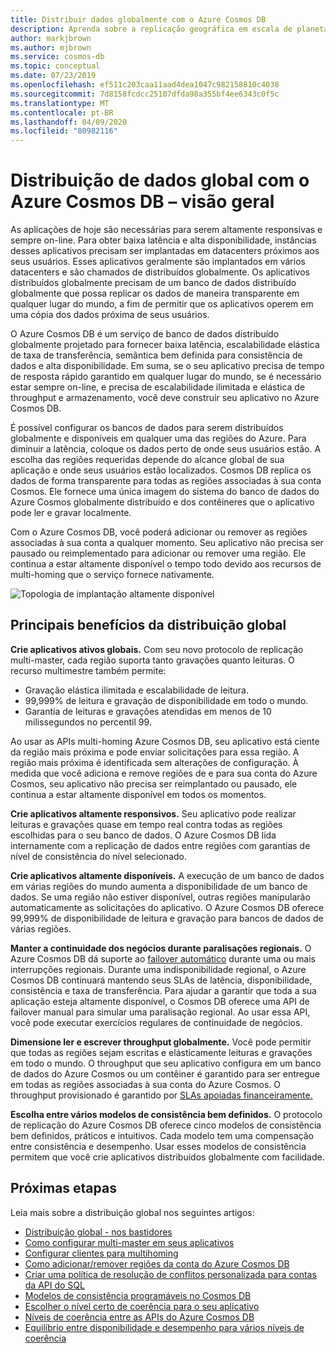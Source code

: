 ```yaml
---
title: Distribuir dados globalmente com o Azure Cosmos DB
description: Aprenda sobre a replicação geográfica em escala de planeta, vários mestres, failover e recuperação de dados usando bancos de dados globais do Azure Cosmos DB, um serviço de banco de dados de vários modelos distribuído globalmente.
author: markjbrown
ms.author: mjbrown
ms.service: cosmos-db
ms.topic: conceptual
ms.date: 07/23/2019
ms.openlocfilehash: ef511c203caa11aad4dea1047c982158810c4038
ms.sourcegitcommit: 7d8158fcdcc25107dfda98a355bf4ee6343c0f5c
ms.translationtype: MT
ms.contentlocale: pt-BR
ms.lasthandoff: 04/09/2020
ms.locfileid: "80982116"
---
```

# <a name="global-data-distribution-with-azure-cosmos-db---overview"></a>Distribuição de dados global com o Azure Cosmos DB – visão geral

As aplicações de hoje são necessárias para serem altamente responsivas e sempre on-line. Para obter baixa latência e alta disponibilidade, instâncias desses aplicativos precisam ser implantadas em datacenters próximos aos seus usuários. Esses aplicativos geralmente são implantados em vários datacenters e são chamados de distribuídos globalmente. Os aplicativos distribuídos globalmente precisam de um banco de dados distribuído globalmente que possa replicar os dados de maneira transparente em qualquer lugar do mundo, a fim de permitir que os aplicativos operem em uma cópia dos dados próxima de seus usuários. 

O Azure Cosmos DB é um serviço de banco de dados distribuído globalmente projetado para fornecer baixa latência, escalabilidade elástica de taxa de transferência, semântica bem definida para consistência de dados e alta disponibilidade. Em suma, se o seu aplicativo precisa de tempo de resposta rápido garantido em qualquer lugar do mundo, se é necessário estar sempre on-line, e precisa de escalabilidade ilimitada e elástica de throughput e armazenamento, você deve construir seu aplicativo no Azure Cosmos DB.

É possível configurar os bancos de dados para serem distribuídos globalmente e disponíveis em qualquer uma das regiões do Azure. Para diminuir a latência, coloque os dados perto de onde seus usuários estão. A escolha das regiões requeridas depende do alcance global de sua aplicação e onde seus usuários estão localizados. Cosmos DB replica os dados de forma transparente para todas as regiões associadas à sua conta Cosmos. Ele fornece uma única imagem do sistema do banco de dados do Azure Cosmos globalmente distribuído e dos contêineres que o aplicativo pode ler e gravar localmente. 

Com o Azure Cosmos DB, você poderá adicionar ou remover as regiões associadas à sua conta a qualquer momento. Seu aplicativo não precisa ser pausado ou reimplementado para adicionar ou remover uma região. Ele continua a estar altamente disponível o tempo todo devido aos recursos de multi-homing que o serviço fornece nativamente.

![Topologia de implantação altamente disponível](./media/distribute-data-globally/deployment-topology.png)

## <a name="key-benefits-of-global-distribution"></a>Principais benefícios da distribuição global

**Crie aplicativos ativos globais.** Com seu novo protocolo de replicação multi-master, cada região suporta tanto gravações quanto leituras. O recurso multimestre também permite:

- Gravação elástica ilimitada e escalabilidade de leitura. 
- 99,999% de leitura e gravação de disponibilidade em todo o mundo.
- Garantia de leituras e gravações atendidas em menos de 10 milissegundos no percentil 99.

Ao usar as APIs multi-homing Azure Cosmos DB, seu aplicativo está ciente da região mais próxima e pode enviar solicitações para essa região. A região mais próxima é identificada sem alterações de configuração. À medida que você adiciona e remove regiões de e para sua conta do Azure Cosmos, seu aplicativo não precisa ser reimplantado ou pausado, ele continua a estar altamente disponível em todos os momentos.

**Crie aplicativos altamente responsivos.** Seu aplicativo pode realizar leituras e gravações quase em tempo real contra todas as regiões escolhidas para o seu banco de dados. O Azure Cosmos DB lida internamente com a replicação de dados entre regiões com garantias de nível de consistência do nível selecionado.

**Crie aplicativos altamente disponíveis.** A execução de um banco de dados em várias regiões do mundo aumenta a disponibilidade de um banco de dados. Se uma região não estiver disponível, outras regiões manipularão automaticamente as solicitações do aplicativo. O Azure Cosmos DB oferece 99,999% de disponibilidade de leitura e gravação para bancos de dados de várias regiões.

**Manter a continuidade dos negócios durante paralisações regionais.** O Azure Cosmos DB dá suporte ao [failover automático](how-to-manage-database-account.md#automatic-failover) durante uma ou mais interrupções regionais. Durante uma indisponibilidade regional, o Azure Cosmos DB continuará mantendo seus SLAs de latência, disponibilidade, consistência e taxa de transferência. Para ajudar a garantir que toda a sua aplicação esteja altamente disponível, o Cosmos DB oferece uma API de failover manual para simular uma paralisação regional. Ao usar essa API, você pode executar exercícios regulares de continuidade de negócios.

**Dimensione ler e escrever throughput globalmente.** Você pode permitir que todas as regiões sejam escritas e elásticamente leituras e gravações em todo o mundo. O throughput que seu aplicativo configura em um banco de dados do Azure Cosmos ou um contêiner é garantido para ser entregue em todas as regiões associadas à sua conta do Azure Cosmos. O throughput provisionado é garantido por [SLAs apoiadas financeiramente.](https://azure.microsoft.com/support/legal/sla/cosmos-db/v1_3/)

**Escolha entre vários modelos de consistência bem definidos.** O protocolo de replicação do Azure Cosmos DB oferece cinco modelos de consistência bem definidos, práticos e intuitivos. Cada modelo tem uma compensação entre consistência e desempenho. Usar esses modelos de consistência permitem que você crie aplicativos distribuídos globalmente com facilidade.

## <a name="next-steps"></a><a id="Next Steps"></a>Próximas etapas

Leia mais sobre a distribuição global nos seguintes artigos:

* [Distribuição global - nos bastidores](global-dist-under-the-hood.md)
* [Como configurar multi-master em seus aplicativos](how-to-multi-master.md)
* [Configurar clientes para multihoming](how-to-manage-database-account.md#configure-multiple-write-regions)
* [Como adicionar/remover regiões da conta do Azure Cosmos DB](how-to-manage-database-account.md#addremove-regions-from-your-database-account)
* [Criar uma política de resolução de conflitos personalizada para contas da API do SQL](how-to-manage-conflicts.md#create-a-custom-conflict-resolution-policy)
* [Modelos de consistência programáveis no Cosmos DB](consistency-levels.md)
* [Escolher o nível certo de coerência para o seu aplicativo](consistency-levels-choosing.md)
* [Níveis de coerência entre as APIs do Azure Cosmos DB](consistency-levels-across-apis.md)
* [Equilíbrio entre disponibilidade e desempenho para vários níveis de coerência](consistency-levels-tradeoffs.md)

